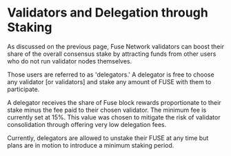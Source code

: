 # Validators and Delegation through Staking

As discussed on the previous page, Fuse Network validators can boost their share of the overall consensus stake by attracting funds from other users who do not run validator nodes themselves. 

Those users are referred to as 'delegators.' A delegator is free to choose any validator \[or validators\] and stake any amount of FUSE with them to participate.

A delegator receives the share of Fuse block rewards proportionate to their stake minus the fee paid to their chosen validator. The minimum fee is currently set at 15%. This value was chosen to mitigate the risk of validator consolidation through offering very low delegation fees.

Currently, delegators are allowed to unstake their FUSE at any time but plans are in motion to introduce a minimum staking period.   


